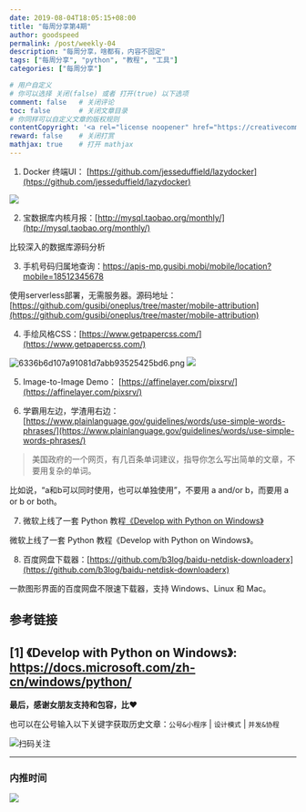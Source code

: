 ```yaml
---
date: 2019-08-04T18:05:15+08:00
title: "每周分享第4期"
author: goodspeed
permalink: /post/weekly-04
description: "每周分享，啥都有，内容不固定"
tags: ["每周分享", "python", "教程", "工具"]
categories: ["每周分享"]

# 用户自定义
# 你可以选择 关闭(false) 或者 打开(true) 以下选项
comment: false   # 关闭评论
toc: false       # 关闭文章目录
# 你同样可以自定义文章的版权规则
contentCopyright: '<a rel="license noopener" href="https://creativecommons.org/licenses/by-nc-nd/4.0/" target="_blank">CC BY-NC-ND 4.0</a>'
reward: false	 # 关闭打赏
mathjax: true    # 打开 mathjax
---
```


1. Docker 终端UI： [https://github.com/jesseduffield/lazydocker](htps://github.com/jesseduffield/lazydocker)

![](http://media.gusibi.mobi/demo3.gif)

2. 宝数据库内核月报：[http://mysql.taobao.org/monthly/](htp://mysql.taobao.org/monthly/)

比较深入的数据库源码分析

3. 手机号码归属地查询：https://apis-mp.gusibi.mobi/mobile/location?mobile=18512345678

使用serverless部署，无需服务器。源码地址：[https://github.com/gusibi/oneplus/tree/master/mobile-attribution](https://github.com/gusibi/oneplus/tree/master/mobile-attribution)


4. 手绘风格CSS：[https://www.getpapercss.com/](https://www.getpapercss.com/)

![6336b6d107a91081d7abb93525425bd6.png](evernotecid://49E50F6F-983A-4D9E-90FA-7763241410D1/appyinxiangcom/8460937/ENResource/p5740)
![](http://media.gusibi.mobi/%E6%89%8B%E7%BB%98css.png)

5. Image-to-Image Demo： [https://affinelayer.com/pixsrv/](https://affinelayer.com/pixsrv/)

6. 学霸用左边，学渣用右边：[https://www.plainlanguage.gov/guidelines/words/use-simple-words-phrases/](https://www.plainlanguage.gov/guidelines/words/use-simple-words-phrases/)

> 美国政府的一个网页，有几百条单词建议，指导你怎么写出简单的文章，不要用复杂的单词。

比如说，“a和b可以同时使用，也可以单独使用”，不要用 a and/or b，而要用 a or b or both。

7. 微软上线了一套 Python 教程[《Develop with Python on Windows》](https://docs.microsoft.com/zh-cn/windows/python/)

微软上线了一套 Python 教程《Develop with Python on Windows》。

8. 百度网盘下载器：[https://github.com/b3log/baidu-netdisk-downloaderx](https://github.com/b3log/baidu-netdisk-downloaderx)

 一款图形界面的百度网盘不限速下载器，支持 Windows、Linux 和 Mac。 


## 参考链接

[1] 《Develop with Python on Windows》: https://docs.microsoft.com/zh-cn/windows/python/
------


**最后，感谢女朋友支持和包容，比❤️**

也可以在公号输入以下关键字获取历史文章：`公号&小程序` | `设计模式` | `并发&协程`

![扫码关注](http://media.gusibi.mobi/zHqNew3j1brVxSoTkjOerslhnB_ZpchcOXf60lFUxiZ5YtnCHs5HrJNOP14go6Ea)

---------------

### 内推时间

![](http://media.gusibi.mobi/5FzreeM6IYt55JSQMAV63INPIvuPik75FlJAbP1e7Zdlg1WPe6BrHI-q0jkXskGf)